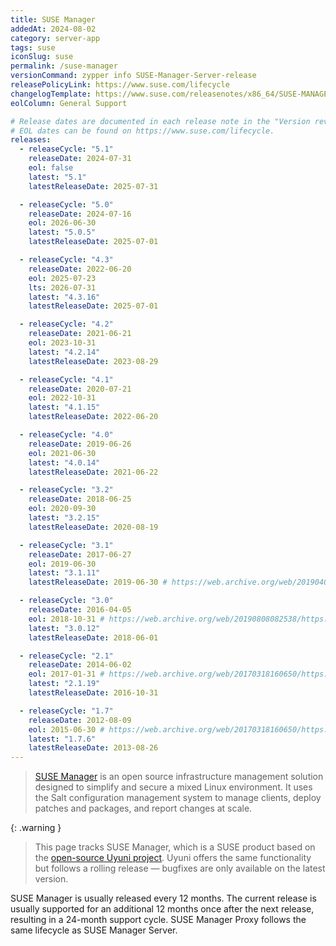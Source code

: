 ```yaml
---
title: SUSE Manager
addedAt: 2024-08-02
category: server-app
tags: suse
iconSlug: suse
permalink: /suse-manager
versionCommand: zypper info SUSE-Manager-Server-release
releasePolicyLink: https://www.suse.com/lifecycle
changelogTemplate: https://www.suse.com/releasenotes/x86_64/SUSE-MANAGER/__RELEASE_CYCLE__/
eolColumn: General Support

# Release dates are documented in each release note in the "Version revision history" paragraph.
# EOL dates can be found on https://www.suse.com/lifecycle.
releases:
  - releaseCycle: "5.1"
    releaseDate: 2024-07-31
    eol: false
    latest: "5.1"
    latestReleaseDate: 2025-07-31

  - releaseCycle: "5.0"
    releaseDate: 2024-07-16
    eol: 2026-06-30
    latest: "5.0.5"
    latestReleaseDate: 2025-07-01

  - releaseCycle: "4.3"
    releaseDate: 2022-06-20
    eol: 2025-07-23
    lts: 2026-07-31
    latest: "4.3.16"
    latestReleaseDate: 2025-07-01

  - releaseCycle: "4.2"
    releaseDate: 2021-06-21
    eol: 2023-10-31
    latest: "4.2.14"
    latestReleaseDate: 2023-08-29

  - releaseCycle: "4.1"
    releaseDate: 2020-07-21
    eol: 2022-10-31
    latest: "4.1.15"
    latestReleaseDate: 2022-06-20

  - releaseCycle: "4.0"
    releaseDate: 2019-06-26
    eol: 2021-06-30
    latest: "4.0.14"
    latestReleaseDate: 2021-06-22

  - releaseCycle: "3.2"
    releaseDate: 2018-06-25
    eol: 2020-09-30
    latest: "3.2.15"
    latestReleaseDate: 2020-08-19

  - releaseCycle: "3.1"
    releaseDate: 2017-06-27
    eol: 2019-06-30
    latest: "3.1.11"
    latestReleaseDate: 2019-06-30 # https://web.archive.org/web/20190407030446/https://www.suse.com/lifecycle/

  - releaseCycle: "3.0"
    releaseDate: 2016-04-05
    eol: 2018-10-31 # https://web.archive.org/web/20190808082538/https://www.suse.com/lifecycle/
    latest: "3.0.12"
    latestReleaseDate: 2018-06-01

  - releaseCycle: "2.1"
    releaseDate: 2014-06-02
    eol: 2017-01-31 # https://web.archive.org/web/20170318160650/https://www.suse.com/lifecycle/
    latest: "2.1.19"
    latestReleaseDate: 2016-10-31

  - releaseCycle: "1.7"
    releaseDate: 2012-08-09
    eol: 2015-06-30 # https://web.archive.org/web/20170318160650/https://www.suse.com/lifecycle/
    latest: "1.7.6"
    latestReleaseDate: 2013-08-26
---
```


> [SUSE Manager](https://www.suse.com/products/suse-manager/) is an open source infrastructure management solution designed to simplify and secure a mixed Linux environment.
> It uses the Salt configuration management system to manage clients, deploy patches and packages, and report changes at scale.

{: .warning }

> This page tracks SUSE Manager, which is a SUSE product based on the [open-source Uyuni project](https://uyuni-project.org).
> Uyuni offers the same functionality but follows a rolling release — bugfixes are only available on the latest version.

SUSE Manager is usually released every 12 months.
The current release is usually supported for an additional 12 months once after the next release, resulting in a 24-month support cycle.
SUSE Manager Proxy follows the same lifecycle as SUSE Manager Server.
